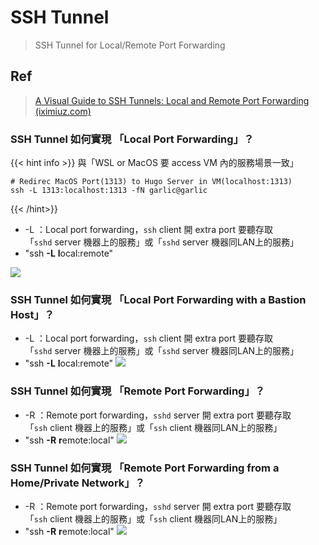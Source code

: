 # SSH Tunnel 
> SSH Tunnel for Local/Remote Port Forwarding 

## Ref
> [A Visual Guide to SSH Tunnels: Local and Remote Port Forwarding (iximiuz.com)](https://iximiuz.com/en/posts/ssh-tunnels/)

### SSH Tunnel 如何實現 「Local Port Forwarding」？
{{< hint info >}}
與「WSL or MacOS 要 access VM 內的服務場景一致」
```tpl
# Redirec MacOS Port(1313) to Hugo Server in VM(localhost:1313)
ssh -L 1313:localhost:1313 -fN garlic@garlic
```
{{< /hint>}}
-    -L ：Local port forwarding，`ssh` client 開 extra port 要聽存取 「`sshd` server 機器上的服務」或「`sshd` server 機器同LAN上的服務」
- "ssh **-L** **l**ocal:remote"

![](https://i.imgur.com/FMXSWHb.png)


### SSH Tunnel 如何實現 「Local Port Forwarding with a Bastion Host」？
-   -L ：Local port forwarding，`ssh` client 開 extra port 要聽存取 「`sshd` server 機器上的服務」或「`sshd` server 機器同LAN上的服務」
- "ssh **-L** **l**ocal:remote"
![](https://i.imgur.com/qWa6VnK.png)


### SSH Tunnel 如何實現 「Remote Port Forwarding」？
- -R ：Remote port forwarding，`sshd` server 開 extra port 要聽存取 「`ssh` client 機器上的服務」或「`ssh` client 機器同LAN上的服務」
- "ssh **-R** **r**emote:local"
![](https://i.imgur.com/l9yX0ez.png)


### SSH Tunnel 如何實現 「Remote Port Forwarding from a Home/Private Network」？
-   -R ：Remote port forwarding，`sshd` server 開 extra port 要聽存取 「`ssh` client 機器上的服務」或「`ssh` client 機器同LAN上的服務」
- "ssh **-R** **r**emote:local"
![](https://i.imgur.com/J8dya5y.png)

